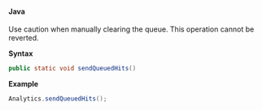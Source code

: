 #### Java

<InlineAlert variant="warning" slots="text"/>

Use caution when manually clearing the queue. This operation cannot be reverted.

**Syntax**

```java
public static void sendQueuedHits()
```

**Example**

```java
Analytics.sendQueuedHits();
```